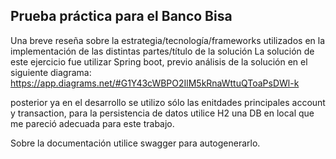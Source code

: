 
## Prueba práctica para el Banco Bisa

 Una breve reseña sobre la estrategia/tecnología/frameworks utilizados en la
implementación de las distintas partes/título de la solución
La solución de este ejercicio fue utilizar Spring boot, previo análisis de la solución en el siguiente diagrama:
https://app.diagrams.net/#G1Y43cWBPO2IlM5kRnaWttuQToaPsDWl-k

posterior ya en el desarrollo se utilizo sólo las enitdades principales account y transaction, para la persistencia de datos utilice H2 una DB en local que me pareció adecuada para este trabajo.

Sobre la documentación utilice swagger para autogenerarlo.
